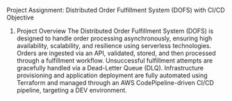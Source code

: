 Project Assignment: Distributed Order Fulfillment System (DOFS) with CI/CD Objective

1. Project Overview
The Distributed Order Fulfillment System (DOFS) is designed to handle order processing asynchronously, ensuring high availability, scalability, and resilience using serverless technologies. Orders are ingested via an
 API, validated, stored, and then processed through a fulfillment workflow. Unsuccessful fulfillment attempts are gracefully handled via a Dead-Letter Queue (DLQ). Infrastructure provisioning and application deployment are fully automated using Terraform and managed through an AWS CodePipeline-driven CI/CD pipeline, targeting a DEV environment.
